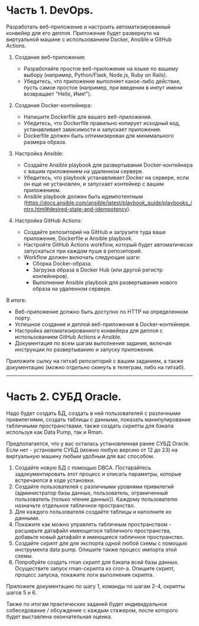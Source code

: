 # Часть 1. DevOps.

Разработать веб-приложение и настроить автоматизированный конвейер для его деплоя. Приложение будет развернуто на виртуальной машине с использованием Docker, Ansible и GitHub Actions.

1. Создание веб-приложения:
    - Разработайте простое веб-приложение на языке по вашему выбору (например, Python/Flask, Node.js, Ruby on Rails).
    - Убедитесь, что приложение выполняет какое-либо действие, пусть самое простое (например, при введении в инпут имени возвращает "Hello, Имя!").

2. Создание Docker-контейнера:
    - Напишите Dockerfile для вашего веб-приложения.
    - Убедитесь, что Dockerfile правильно копирует исходный код, устанавливает зависимости и запускает приложение.
    - Dockerfile должен быть оптимизирован для минимального размера образа.

3. Настройка Ansible:
    - Создайте Ansible playbook для развертывания Docker-контейнера с вашим приложением на удаленном сервере.
    - Убедитесь, что playbook устанавливает Docker на сервере, если он еще не установлен, и запускает контейнер с вашим приложением.
    - Ansible playbook должен быть идемпотентным (https://docs.ansible.com/ansible/latest/playbook_guide/playbooks_intro.html#desired-state-and-idempotency).

4. Настройка GitHub Actions:
    - Создайте репозиторий на GitHub и загрузите туда ваше приложение, Dockerfile и Ansible playbook.
    - Настройте GitHub Actions workflow, который будет автоматически запускаться при каждом пуше в репозиторий.
    - Workflow должен включать следующие шаги:
        - Сборка Docker-образа.
        - Загрузка образа в Docker Hub (или другой регистр контейнеров).
        - Выполнение Ansible playbook для развертывания нового образа на удаленном сервере.

В итоге:
- Веб-приложение должно быть доступно по HTTP на определенном порту. 
- Успешное создание и деплой веб-приложения в Docker-контейнере.
- Настройка автоматизированного конвейера для деплоя с использованием GitHub Actions и Ansible.
- Документация по всем шагам выполнения задания, включая инструкции по развертыванию и запуску приложения.

Приложите сылку на гитхаб репозиторий с вашим заданием, а также документацию (можно отдельно скинуть в телеграм, либо на гитхаб).

----------------------------------------------------
# Часть 2. СУБД Oracle.

Надо будет создать БД, создать в ней пользователей с различными привилегиями, создать таблицы с данными, показать манипулирование табличными пространствами, также создать скрипты для бэкапа используя как Data Pump, так и Rman.

Предполагается, что у вас осталась установленная ранее СУБД Oracle. Если нет - установите СУБД (можно любую версию от 12 до 23) на виртуальную машину любым удобным для вас способом.

1. Создайте новую БД с помощью DBCA. Постарайтесь задокументировать этот процесс и описать параметры, которые встречаются в ходе установки.
2. Создайте пользователей с различными уровнями привилегий (администратор базы данных, пользователь, ограниченный пользователь (только чтение данных)). Каждому пользователю назначьте отдельное табличное пространство.
3. Для каждого пользователя создайте таблицы и наполните их данными. 
4. Покажите как можно управлять табличным пространством - расширьте датафайл имеющегося табличного пространства, добавьте новый датафайл в имеющееся табличное пространство.
5. Создайте скрипт для для экспорта одной любой схемы с помощью инструмента data pump. Опишите также процесс импорта этой схемы.
6. Попробуйте создать rman скрипт для бэкапа всей базы данных. Осуществите запуск rman-скрипта из cron-а. Опишите скрипт, процесс запуска, покажите логи выполнения скрипта. 

Приложите документацию по шагу 1, команды по шагам 2-4, скрипты шагов 5 и 6. 

Также по итогам практических заданий будет индивидуальное собеседование / обсуждение с каждым стажером, после которого будет выставлена окончательная оценка.
